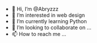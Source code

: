 - 👋 Hi, I’m @Abryzzz
- 👀 I’m interested in web design
- 🌱 I’m currently learning Python
- 💞️ I’m looking to collaborate on ...
- 📫 How to reach me ...

<!---
Abryzzz/Abryzzz is a ✨ special ✨ repository because its `README.md` (this file) appears on your GitHub profile.
You can click the Preview link to take a look at your changes.
--->
